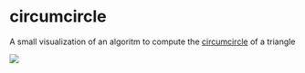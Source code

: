 # circumcircle
A small visualization of an algoritm to compute the [circumcircle](http://mathworld.wolfram.com/Circumcircle.html) of a triangle

![](https://dl.dropboxusercontent.com/u/1397694/circumcircle1.png)
